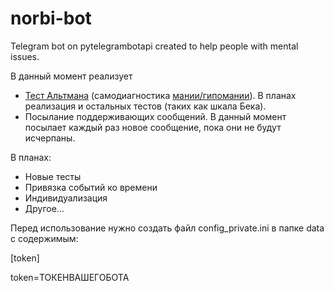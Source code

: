 # norbi-bot
Telegram bot on pytelegrambotapi created to help people with mental issues.

В данный момент реализует 
* [Тест Альтмана](https://ru.wikipedia.org/wiki/%D0%A8%D0%BA%D0%B0%D0%BB%D0%B0_%D0%90%D0%BB%D1%8C%D1%82%D0%BC%D0%B0%D0%BD%D0%B0_%D0%B4%D0%BB%D1%8F_%D1%81%D0%B0%D0%BC%D0%BE%D0%BE%D1%86%D0%B5%D0%BD%D0%BA%D0%B8_%D0%BC%D0%B0%D0%BD%D0%B8%D0%B8) (самодиагностика [мании/гипомании](https://ru.wikipedia.org/wiki/%D0%93%D0%B8%D0%BF%D0%BE%D0%BC%D0%B0%D0%BD%D0%B8%D1%8F)). В планах реализация и остальных тестов (таких как шкала Бека).
* Посылание поддерживающих сообщений. В данный момент посылает каждый раз новое сообщение, пока они не будут исчерпаны.

В планах:
* Новые тесты
* Привязка событий ко времени
* Индивидуализация
* Другое...

Перед использование нужно создать файл config_private.ini в папке data с содержимым:

[token]

token=ТОКЕНВАШЕГОБОТА

